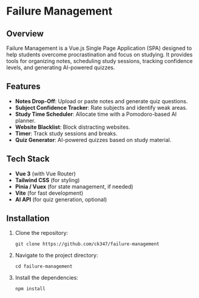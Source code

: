 # Failure Management

## Overview
Failure Management is a Vue.js Single Page Application (SPA) designed to help students overcome procrastination and focus on studying. It provides tools for organizing notes, scheduling study sessions, tracking confidence levels, and generating AI-powered quizzes.

## Features
- **Notes Drop-Off**: Upload or paste notes and generate quiz questions.
- **Subject Confidence Tracker**: Rate subjects and identify weak areas.
- **Study Time Scheduler**: Allocate time with a Pomodoro-based AI planner.
- **Website Blacklist**: Block distracting websites.
- **Timer**: Track study sessions and breaks.
- **Quiz Generator**: AI-powered quizzes based on study material.

## Tech Stack
- **Vue 3** (with Vue Router)
- **Tailwind CSS** (for styling)
- **Pinia / Vuex** (for state management, if needed)
- **Vite** (for fast development)
- **AI API** (for quiz generation, optional)

## Installation
1. Clone the repository:
   ```
   git clone https://github.com/ck347/failure-management
   ```
   
2. Navigate to the project directory:
   ```
   cd failure-management
   ```
3. Install the dependencies:
   ```
   npm install
   ```
